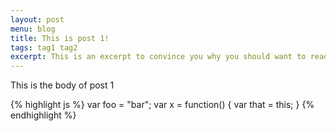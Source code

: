 ```yaml
---
layout: post
menu: blog
title: This is post 1!
tags: tag1 tag2
excerpt: This is an excerpt to convince you why you should want to read this blog post.  It is very enticing, isn't it?
---
```

This is the body of post 1

{% highlight js %}
var foo = "bar";
var x = function() {
	var that = this;
}
{% endhighlight %}